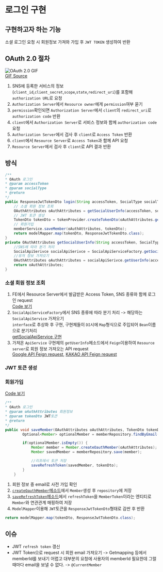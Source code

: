 # 로그인 구현
## 구현하고자 하는 기능
소셜 로그인 요청 시 회원정보 가져와 가입 후 `JWT TOKEN` 생성하여 반환

## OAuth 2.0 절차
![OAuth 2.0 GIF](https://res.cloudinary.com/practicaldev/image/fetch/s--AHu-wF84--/c_limit%2Cf_auto%2Cfl_progressive%2Cq_66%2Cw_880/https://dev-to-uploads.s3.amazonaws.com/i/2j7kqc7qabtfpl250jf2.gif)  
[GIF Source](https://dev.to/hem/oauth-2-0-flows-explained-in-gifs-2o7a)
1. SNS에 등록한 서비스의 정보 (`client_id`,`client_secret`,`scope`,`state`,`redirect_uri`)를 포함해 `authorization URL`로 요청
2. `Authorization Server`에서 `Resource owner`에게 `permission`여부 묻기
3. `permission`확인되면 `Authorization Server`에서 `client`의 `redirect_uri`로 `authorization code` 반환
4. `client`에서 `Authorization Server`로 서비스 정보와 함께 `authorization code` 요청
5. `Authorization Server`에서 검사 후 `client`로 `Access Token` 반환
6. `client`에서 `Resource Server`로 `Access Token`과 함께 API 요청
7. `Resource Server`에서 검사 후 `client`로 API 결과 반환
## 방식
```java
/**
* OAuth 로그인
* @param accessToken
* @param socialType
* @return
*/
public ResponseJwtTokenDto login(String accessToken, SocialType socialType) {
    // 소셜 회원 정보 조회
    OAuthAttributes oAuthAttributes = getSocialUserInfo(accessToken, socialType);
    // JWT 토큰 생성
    TokenDto tokenDto = tokenProvider.createTokenDto(oAuthAttributes.getEmail());
    // 회원가입
    memberService.saveMember(oAuthAttributes, tokenDto);
    return modelMapper.map(tokenDto, ResponseJwtTokenDto.class);
}
private OAuthAttributes getSocialUserInfo(String accessToken, SocialType socialType) {
    //SNS에 따라 분기 처리
    SocialApiSerivce socialApiSerivce = SocialApiServiceFactory.getSocialApiService(socialType);
    //유저 정보 가져오기
    OAuthAttributes oAuthAttributes = socialApiSerivce.getUserInfo(accessToken);
    return oAuthAttributes;
}
```
   
### 소셜 회원 정보 조회
1. FE에서 Resource Server에서 발급받은 Access Token, SNS 종류와 함께 로그인 request  
[Code 보기](https://github.com/depromeet/sloth_backend/blob/master/src/main/java/com/sloth/api/login/controller/LoginController.java#L48)
2. `SocialApiServiceFactory`에서 SNS 종류에 따라 분기 처리 -> 해당하는 `SocialApiService` 가져오기  
`interface`로 추상화 후 구현, 구현체들이 `DI`시에 `Map`형식으로 주입되어 `Bean`이름으로 분기처리  
[getSocialApiService 구현](https://github.com/depromeet/sloth_backend/blob/718326443413e66bf412aef8f41c9cb3533cae50/src/main/java/com/sloth/api/login/service/SocialApiServiceFactory.java#L17)
3. 가져온 `ApiService` 구현체의 `getUserInfo`메소드에서 `Feign`이용하여 `Resource server`로 회원 정보 가져오는 API request  
[Google API Feign request](https://github.com/depromeet/sloth_backend/blob/718326443413e66bf412aef8f41c9cb3533cae50/src/main/java/com/sloth/api/login/google/GoogleApiServiceImpl.java#L26), [KAKAO API Feign request](https://github.com/depromeet/sloth_backend/blob/718326443413e66bf412aef8f41c9cb3533cae50/src/main/java/com/sloth/api/login/kakao/KakaoApiServiceImpl.java#L26)


### JWT 토큰 생성
### 회원가입
[Code 보기](https://github.com/depromeet/sloth_backend/blob/718326443413e66bf412aef8f41c9cb3533cae50/src/main/java/com/sloth/app/member/service/MemberService.java#L29)
```java
/**
* OAuth 로그인
* @param oAuthAttributes 회원정보
* @param tokenDto JWT토큰
* @return
*/
public void saveMember(OAuthAttributes oAuthAttributes, TokenDto tokenDto) {
        Optional<Member> optionalMember = memberRepository.findByEmail(oAuthAttributes.getEmail());

        if(optionalMember.isEmpty()) {
            Member member = Member.createOauthMember(oAuthAttributes);
            Member savedMember = memberRepository.save(member);

            //리프레시 토큰 저장
            saveRefreshToken(savedMember, tokenDto);
        }
    }
```
1. 회원 정보 중 email로 사전 가입 확인
2. [`createOauthMember`메소드](https://github.com/depromeet/sloth_backend/blob/718326443413e66bf412aef8f41c9cb3533cae50/src/main/java/com/sloth/domain/member/Member.java#L86)에서 `Member`생성 후 `repository`에 저장
3. [`saveRefreshToken`메소드](https://github.com/depromeet/sloth_backend/blob/718326443413e66bf412aef8f41c9cb3533cae50/src/main/java/com/sloth/app/member/service/MemberService.java#L55)에서 `refreshToken`을 `MemberToken`이라는 엔티티로 `Member`와 연관관계 매핑하여 저장
4. `ModelMapper`이용해 `JWT`토큰을 `ResponseJwtTokenDto`형태로 감싼 후 반환
```java
return modelMapper.map(tokenDto, ResponseJwtTokenDto.class);
```

## 이슈
- JWT `refresh token` 갱신
- JWT Token으로 request 시 회원 email 가져오기 -> Getmapping 등에서 memberId를 보내기 어렵고 대부분의 요청에 사용자의 memberId 필요한데 그럴때마다 email을 보낼 수 없다. -> `@CurrentMember`
